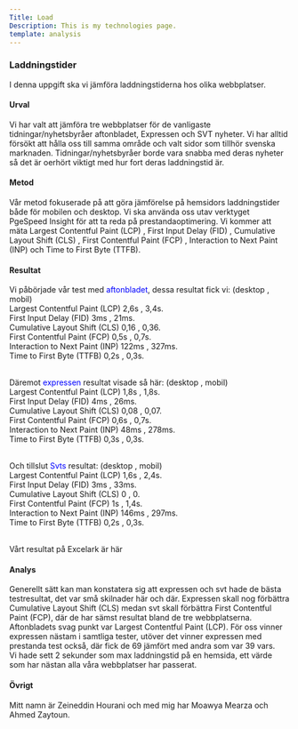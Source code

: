 ```yaml
---
Title: Load
Description: This is my technologies page.
template: analysis
---
```


<div class = "color_div">
<h3>Laddningstider</h3>

<p class = "p_div">I denna uppgift ska vi jämföra laddningstiderna hos olika webbplatser.</p>

<h4>Urval</h4>
<p class = "p_div">Vi har valt att jämföra tre webbplatser för de vanligaste tidningar/nyhetsbyråer aftonbladet, Expressen och SVT nyheter. Vi har alltid försökt att hålla oss till samma område och valt sidor som tillhör svenska marknaden. Tidningar/nyhetsbyråer borde vara snabba med deras nyheter så det är oerhört viktigt med hur fort deras laddningstid är.</p>

<h4>Metod</h4>
<p class = "p_div">Vår metod fokuserade på att göra jämförelse på hemsidors laddningstider både för mobilen och desktop. Vi ska använda oss utav verktyget PgeSpeed Insight för att ta reda på prestandaoptimering. Vi kommer att mäta Largest Contentful Paint (LCP) , First Input Delay (FID) , Cumulative Layout Shift (CLS) , First Contentful Paint (FCP) , Interaction to Next Paint (INP) och Time to First Byte (TTFB). </p>

<h4>Resultat</h4>
<p class = "p_div">
Vi påbörjade vår test med <a href = "https://www.aftonbladet.se/" style = "text-decoration:none; color:blue ;">aftonbladet</a>, dessa resultat fick vi: (desktop ,  mobil)<br/>
Largest Contentful Paint (LCP) 2,6s , 3,4s.<br/>
First Input Delay (FID) 3ms , 21ms.<br/>
Cumulative Layout Shift (CLS) 0,16 , 0,36.<br/>
First Contentful Paint (FCP) 0,5s , 0,7s.<br/>
Interaction to Next Paint (INP) 122ms , 327ms.<br/>
Time to First Byte (TTFB) 0,2s , 0,3s.<br/> <br/>

Däremot<a href  = "https://www.expressen.se/" style = "text-decoration:none; color:blue"> expressen </a>resultat visade så här: (desktop ,  mobil)<br/>
Largest Contentful Paint (LCP) 1,8s , 1,8s.<br/>
First Input Delay (FID) 4ms , 26ms.<br/>
Cumulative Layout Shift (CLS) 0,08 , 0,07.<br/>
First Contentful Paint (FCP) 0,6s , 0,7s.<br/>
Interaction to Next Paint (INP) 48ms , 278ms.<br/>
Time to First Byte (TTFB) 0,3s , 0,3s.<br/> <br/>

Och tillslut <a href = "https://www.svt.se/" style = "text-decoration:none; color:blue">Svts </a> resultat: (desktop ,  mobil)<br/>
Largest Contentful Paint (LCP) 1,6s , 2,4s.<br/>
First Input Delay (FID) 3ms , 33ms.<br/>
Cumulative Layout Shift (CLS) 0 , 0.<br/>
First Contentful Paint (FCP) 1s , 1,4s.<br/>
Interaction to Next Paint (INP) 146ms , 297ms.<br/>
Time to First Byte (TTFB) 0,2s , 0,3s.<br/> <br/>

Vårt resultat på Excelark är <a href = "https://docs.google.com/spreadsheets/d/e/2PACX-1vS2QBz-UVBGqGhryWz_J9JSZJcxZZZNWbv6NWXAg4xMQrgYnmyaR2swkjzKo3s7tqpspuus7_ynheoc/pubhtml" style = "text-decoration:none; target=_blank"> här </a>

</p>

<h4>Analys</h4>
<p>Generellt sätt kan man konstatera sig att expressen och svt hade de bästa testresultat, det var små skilnader här och där. Expressen skall nog förbättra Cumulative Layout Shift (CLS) medan svt skall förbättra First Contentful Paint (FCP), där de har sämst resultat bland de tre webbplatserna. Aftonbladets svag punkt var Largest Contentful Paint (LCP). För oss vinner expressen nästam i samtliga tester, utöver det vinner expressen med prestanda test också, där fick de 69 jämfört med andra som var 39 vars.<br/> Vi hade sett 2 sekunder som max laddningstid på en hemsida, ett värde som har nästan alla våra webbplatser har passerat.  </p>

<h4>Övrigt</h4>
<p>Mitt namn är Zeineddin Hourani och med mig har Moawya Mearza och Ahmed Zaytoun. <br/> <br/></p>

</div>

